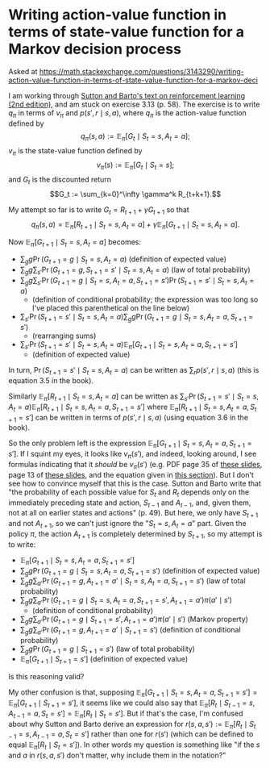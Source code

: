 # Writing action-value function in terms of state-value function for a Markov decision process

Asked at https://math.stackexchange.com/questions/3143290/writing-action-value-function-in-terms-of-state-value-function-for-a-markov-deci

I am working through [Sutton and Barto's text on reinforcement learning (2nd edition)](http://incompleteideas.net/book/the-book-2nd.html), and am stuck on exercise 3.13 (p. 58). The exercise is to write $q_\pi$ in terms of $v_\pi$ and $p(s',r\mid s,a)$, where $q_\pi$ is the action-value function defined by $$q_\pi(s,a) := \mathbb E_\pi [G_t \mid S_t=s, A_t=a];$$ $v_\pi$ is the state-value function defined by $$v_\pi(s) := \mathbb E_\pi[G_t \mid S_t=s];$$ and $G_t$ is the discounted return $$G_t := \sum_{k=0}^\infty \gamma^k R_{t+k+1}.$$

My attempt so far is to write $G_t = R_{t+1} + \gamma G_{t+1}$ so that $$q_\pi(s,a) = \mathbb E_\pi[R_{t+1} \mid S_t=s,A_t=a] + \gamma \mathbb E_\pi[G_{t+1} \mid S_t=s,A_t=a].$$

Now $\mathbb E_\pi[G_{t+1} \mid S_t=s,A_t=a]$ becomes:

- $\sum_g g \Pr(G_{t+1}=g\mid S_t=s,A_t=a)$ (definition of expected value)
- $\sum_g g \sum_{s'} \Pr(G_{t+1}=g, S_{t+1}=s'\mid S_t=s,A_t=a)$ (law of total probability)
- $\sum_g g \sum_{s'} \Pr(G_{t+1}=g \mid S_t=s,A_t=a,S_{t+1}=s') \Pr(S_{t+1}=s' \mid S_t=s,A_t=a)$
    - (definition of conditional probability; the expression was too long so I've placed this parenthetical on the line below)
- $\sum_{s'} \Pr(S_{t+1}=s'\mid S_t=s,A_t=a) \sum_g g \Pr(G_{t+1}=g\mid S_t=s,A_t=a,S_{t+1}=s')$
    - (rearranging sums)
- $\sum_{s'}\Pr(S_{t+1}=s'\mid S_t=s,A_t=a) \mathbb E_\pi[G_{t+1} \mid S_t=s,A_t=a,S_{t+1}=s']$
    - (definition of expected value)

In turn, $\Pr(S_{t+1}=s'\mid S_t=s,A_t=a)$ can be written as $\sum_r p(s',r\mid s,a)$ (this is equation 3.5 in the book).

Similarly $\mathbb E_\pi[R_{t+1} \mid S_t=s,A_t=a]$ can be written as $\sum_{s'} \Pr(S_{t+1}=s'\mid S_t=s,A_t=a) \mathbb E_\pi[R_{t+1} \mid S_t=s,A_t=a,S_{t+1}=s']$ where $\mathbb E_\pi[R_{t+1} \mid S_t=s,A_t=a,S_{t+1}=s']$ can be written in terms of $p(s',r\mid s,a)$ (using equation 3.6 in the book).

So the only problem left is the expression $\mathbb E_\pi[G_{t+1} \mid S_t=s,A_t=a,S_{t+1}=s']$. If I squint my eyes, it looks like $v_\pi(s')$, and indeed, looking around, I see formulas indicating that it _should_ be $v_\pi(s')$ (e.g. PDF page 35 of [these slides](http://www0.cs.ucl.ac.uk/staff/d.silver/web/Teaching_files/MDP.pdf), page 13 of [these slides](https://www.cs.cmu.edu/~mgormley/courses/10601-s17/slides/lecture26-ri.pdf), and the equation given in [this section](https://en.wikipedia.org/wiki/Markov_decision_process#Reinforcement_learning)). But I don't see how to convince myself that this is the case. Sutton and Barto write that "the probability of each possible value for $S_t$ and $R_t$ depends only on the immediately preceding state and action, $S_{t-1}$ and $A_{t-1}$, and, given them, not at all on earlier states and actions" (p. 49). But here, we only have $S_{t+1}$ and not $A_{t+1}$, so we can't just ignore the "$S_t=s,A_t=a$" part. Given the policy $\pi$, the action $A_{t+1}$ is completely determined by $S_{t+1}$, so my attempt is to write:

- $\mathbb E_\pi[G_{t+1} \mid S_t=s,A_t=a,S_{t+1}=s']$
- $\sum_g g \Pr(G_{t+1}=g \mid S_t=s,A_t=a,S_{t+1}=s')$ (definition of expected value)
- $\sum_g g \sum_{a'} \Pr(G_{t+1}=g,A_{t+1}=a' \mid S_t=s,A_t=a,S_{t+1}=s')$ (law of total probability)
- $\sum_g g \sum_{a'} \Pr(G_{t+1}=g \mid S_t=s,A_t=a,S_{t+1}=s',A_{t+1}=a')\pi(a'\mid s')$
    - (definition of conditional probability)
- $\sum_g g \sum_{a'} \Pr(G_{t+1}=g \mid S_{t+1}=s',A_{t+1}=a')\pi(a'\mid s')$ (Markov property)
- $\sum_g g \sum_{a'} \Pr(G_{t+1}=g,A_{t+1}=a' \mid S_{t+1}=s')$ (definition of conditional probability)
- $\sum_g g \Pr(G_{t+1}=g\mid S_{t+1}=s')$ (law of total probability)
- $\mathbb E_\pi[G_{t+1} \mid S_{t+1}=s']$ (definition of expected value)

Is this reasoning valid?

My other confusion is that, supposing $\mathbb E_\pi[G_{t+1} \mid S_t=s,A_t=a,S_{t+1}=s'] = \mathbb E_\pi[G_{t+1} \mid S_{t+1}=s']$,  it seems like we could also say that $\mathbb E_\pi[R_t\mid S_{t-1}=s,A_{t-1}=a,S_t=s'] = \mathbb E_\pi[R_t \mid S_t=s']$. But if that's the case, I'm confused about why Sutton and Barto derive an expression for $r(s,a,s'):=\mathbb E_\pi[R_t\mid S_{t-1}=s,A_{t-1}=a,S_t=s']$ rather than one for $r(s')$ (which can be defined to equal $\mathbb E_\pi[R_t\mid S_t=s']$). In other words my question is something like "if the $s$ and $a$ in $r(s,a,s')$ don't matter, why include them in the notation?"
